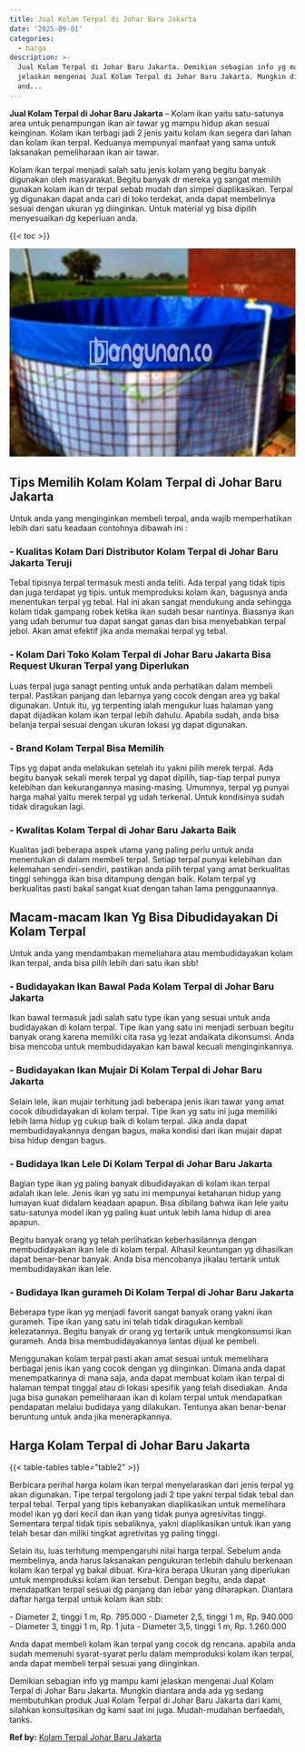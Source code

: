 ```yaml
---
title: Jual Kolam Terpal di Johar Baru Jakarta
date: '2025-09-01'
categories:
  - harga
description: >-
  Jual Kolam Terpal di Johar Baru Jakarta. Demikian sebagian info yg mampu kami
  jelaskan mengenai Jual Kolam Terpal di Johar Baru Jakarta. Mungkin diantara
  and...
---
```


**Jual Kolam Terpal di Johar Baru Jakarta** – Kolam ikan yaitu satu-satunya area untuk penampungan ikan air tawar yg mampu hidup akan sesuai keinginan. Kolam ikan terbagi jadi 2 jenis yaitu kolam ikan segera dari lahan dan kolam ikan terpal. Keduanya mempunyai manfaat yang sama untuk laksanakan pemeliharaan ikan air tawar.

Kolam ikan terpal menjadi salah satu jenis kolam yang begitu banyak digunakan oleh masyarakat. Begitu banyak dr mereka yg sangat memilih gunakan kolam ikan dr terpal sebab mudah dan simpel diaplikasikan. Terpal yg digunakan dapat anda cari di toko terdekat, anda dapat membelinya sesuai dengan ukuran yg diinginkan. Untuk material yg bisa dipilih menyesuaikan dg keperluan anda.

{{< toc >}}

![Jual Kolam Terpal di Johar Baru Jakarta](/images/jual-kolam-terpal-54.png)

## Tips Memilih Kolam Kolam Terpal di Johar Baru Jakarta

Untuk anda yang menginginkan membeli terpal, anda wajib memperhatikan lebih dari satu keadaan contohnya dibawah ini :

### \- Kualitas Kolam Dari Distributor Kolam Terpal di Johar Baru Jakarta Teruji

Tebal tipisnya terpal termasuk mesti anda teliti. Ada terpal yang tidak tipis dan juga terdapat yg tipis. untuk memproduksi kolam ikan, bagusnya anda menentukan terpal yg tebal. Hal ini akan sangat mendukung anda sehingga kolam tidak gampang robek ketika ikan sudah besar nantinya. Biasanya ikan yang udah berumur tua dapat sangat ganas dan bisa menyebabkan terpal jebol. Akan amat efektif jika anda memakai terpal yg tebal.

### \- Kolam Dari Toko Kolam Terpal di Johar Baru Jakarta Bisa Request Ukuran Terpal yang Diperlukan

Luas terpal juga sanagt penting untuk anda perhatikan dalam membeli terpal. Pastikan panjang dan lebarnya yang cocok dengan area yg bakal digunakan. Untuk itu, yg terpenting ialah mengukur luas halaman yang dapat dijadikan kolam ikan terpal lebih dahulu. Apabila sudah, anda bisa belanja terpal sesuai dengan ukuran lokasi yg dapat digunakan.

### \- Brand Kolam Terpal Bisa Memilih

Tips yg dapat anda melakukan setelah itu yakni pilih merek terpal. Ada begitu banyak sekali merek terpal yg dapat dipilih, tiap-tiap terpal punya kelebihan dan kekurangannya masing-masing. Umumnya, terpal yg punyai harga mahal yaitu merek terpal yg udah terkenal. Untuk kondisinya sudah tidak diragukan lagi.

### \- Kwalitas Kolam Terpal di Johar Baru Jakarta Baik

Kualitas jadi beberapa aspek utama yang paling perlu untuk anda menentukan di dalam membeli terpal. Setiap terpal punyai kelebihan dan kelemahan sendiri-sendiri, pastikan anda pilih terpal yang amat berkualitas tinggi sehingga ikan bisa ditampung dengan baik. Kolam terpal yg berkualitas pasti bakal sangat kuat dengan tahan lama penggunaannya.

## Macam-macam Ikan Yg Bisa Dibudidayakan Di Kolam Terpal

Untuk anda yang mendambakan memeliahara atau membudidayakan kolam ikan terpal, anda bisa pilih lebih dari satu ikan sbb!

### \- Budidayakan Ikan Bawal Pada Kolam Terpal di Johar Baru Jakarta

Ikan bawal termasuk jadi salah satu type ikan yang sesuai untuk anda budidayakan di kolam terpal. Tipe ikan yang satu ini menjadi serbuan begitu banyak orang karena memiliki cita rasa yg lezat andaikata dikonsumsi. Anda bisa mencoba untuk membudidayakan kan bawal kecuali menginginkannya.

### \- Budidayakan Ikan Mujair Di Kolam Terpal di Johar Baru Jakarta

Selain lele, ikan mujair terhitung jadi beberapa jenis ikan tawar yang amat cocok dibudidayakan di kolam terpal. Tipe ikan yg satu ini juga memiliki lebih lama hidup yg cukup baik di kolam terpal. Jika anda dapat membudidayakannya dengan bagus, maka kondisi dari ikan mujair dapat bisa hidup dengan bagus.

### \- Budidaya Ikan Lele Di Kolam Terpal di Johar Baru Jakarta

Bagian type ikan yg paling banyak dibudidayakan di kolam ikan terpal adalah ikan lele. Jenis ikan yg satu ini mempunyai ketahanan hidup yang lumayan kuat didalam keadaan apapun. Bisa dibilang bahwa ikan lele yaitu satu-satunya model ikan yg paling kuat untuk lebih lama hidup di area apapun.

Begitu banyak orang yg telah perlihatkan keberhasilannya dengan membudidayakan ikan lele di kolam terpal. Alhasil keuntungan yg dihasilkan dapat benar-benar banyak. Anda bisa mencobanya jikalau tertarik untuk membudidayakan ikan lele.

### \- Budidaya Ikan gurameh Di Kolam Terpal di Johar Baru Jakarta

Beberapa type ikan yg menjadi favorit sangat banyak orang yakni ikan gurameh. Tipe ikan yang satu ini telah tidak diragukan kembali kelezatannya. Begitu banyak dr orang yg tertarik untuk mengkonsumsi ikan gurameh. Anda bisa membudidayakannya lantas dijual ke pembeli.

Menggunakan kolam terpal pasti akan amat sesuai untuk memelihara berbagai jenis ikan yang cocok dengan yg diinginkan. Dimana anda dapat menempatkannya di mana saja, anda dapat membuat kolam ikan terpal di halaman tempat tinggal atau di lokasi spesifik yang telah disediakan. Anda juga bisa gunakan pemeliharaan ikan di kolam terpal untuk mendapatkan pendapatan melalui budidaya yang dilakukan. Tentunya akan benar-benar beruntung untuk anda jika menerapkannya.

## Harga Kolam Terpal di Johar Baru Jakarta

{{< table-tables table="table2" >}}

Berbicara perihal harga kolam ikan terpal menyelaraskan dari jenis terpal yg akan digunakan. Tipe terpal tergolong jadi 2 tipe yakni terpal tidak tebal dan terpal tebal. Terpal yang tipis kebanyakan diaplikasikan untuk memelihara model ikan yg dari kecil dan ikan yang tidak punya agresivitas tinggi. Sementara terpal tidak tipis sebaliknya, yakni diaplikasikan untuk ikan yang telah besar dan miliki tingkat agretivitas yg paling tinggi.

Selain itu, luas terhitung mempengaruhi nilai harga terpal. Sebelum anda membelinya, anda harus laksanakan pengukuran terlebih dahulu berkenaan kolam ikan terpal yg bakal dibuat. Kira-kira berapa Ukuran yang diperlukan untuk memproduksi kolam ikan tersebut. Dengan begitu, anda dapat mendapatkan terpal sesuai dg panjang dan lebar yang diharapkan. Diantara daftar harga terpal untuk kolam ikan sbb:

\- Diameter 2, tinggi 1 m, Rp. 795.000 - Diameter 2,5, tinggi 1 m, Rp. 940.000 - Diameter 3, tinggi 1 m, Rp. 1 juta - Diameter 3,5, tinggi 1 m, Rp. 1.260.000

Anda dapat membeli kolam ikan terpal yang cocok dg rencana. apabila anda sudah memenuhi syarat-syarat perlu dalam memproduksi kolam ikan terpal, anda dapat membeli terpal sesuai yang diinginkan.

Demikian sebagian info yg mampu kami jelaskan mengenai Jual Kolam Terpal di Johar Baru Jakarta. Mungkin diantara anda ada yg sedang membutuhkan produk Jual Kolam Terpal di Johar Baru Jakarta dari kami, silahkan konsultasikan dg kami saat ini juga. Mudah-mudahan berfaedah, tanks.

**Ref by:** [Kolam Terpal Johar Baru Jakarta](https://id.wikipedia.org/wiki/Kolam)
